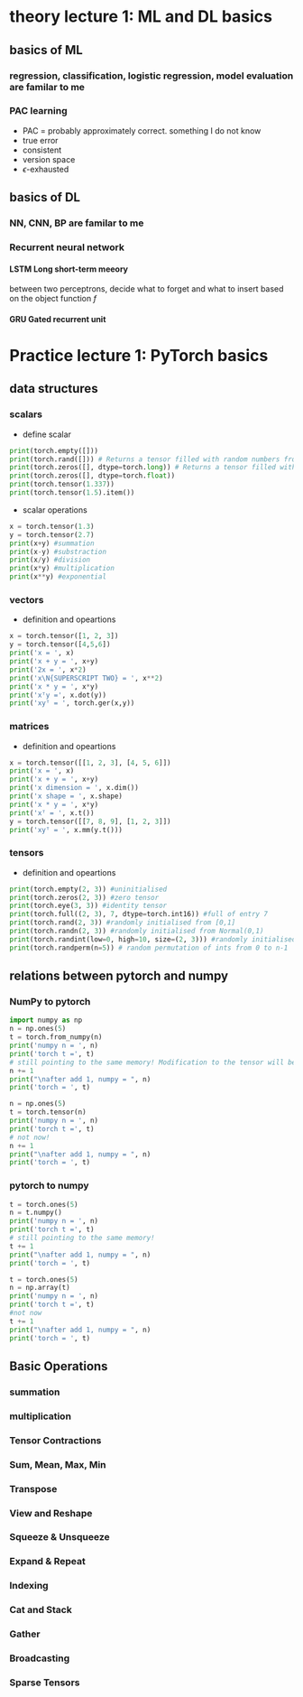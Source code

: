 

# theory lecture 1: ML and DL basics
## basics of ML
### regression,  classification, logistic regression, model evaluation are familar to me
### PAC learning
- PAC = probably approximately correct. something I do not know 
- true error
- consistent
- version space
- $\epsilon$-exhausted
## basics of DL
### NN, CNN, BP are familar to me
### Recurrent neural network

#### LSTM Long short-term meeory
between two perceptrons, decide what to forget and what to insert based on the object function $f$
#### GRU Gated recurrent unit

# Practice lecture 1: PyTorch basics
## data structures
### scalars
- define scalar  
```python
print(torch.empty([]))
print(torch.rand([])) # Returns a tensor filled with random numbers from a uniform distribution on the interval [0,1)
print(torch.zeros([], dtype=torch.long)) # Returns a tensor filled with the scalar value 0
print(torch.zeros([], dtype=torch.float))
print(torch.tensor(1.337))
print(torch.tensor(1.5).item())
```
- scalar operations
```python
x = torch.tensor(1.3)
y = torch.tensor(2.7)
print(x+y) #summation
print(x-y) #substraction
print(x/y) #division
print(x*y) #multiplication
print(x**y) #exponential
```
### vectors
- definition and opeartions
 ```python
 x = torch.tensor([1, 2, 3])
y = torch.tensor([4,5,6])
print('x = ', x)
print('x + y = ', x+y)
print('2x = ', x*2)
print('x\N{SUPERSCRIPT TWO} = ', x**2)
print('x * y = ', x*y)
print('xᵀy =', x.dot(y))
print('xyᵀ = ', torch.ger(x,y))
 ```
 
### matrices
- definition and opeartions
 ```python
 x = torch.tensor([[1, 2, 3], [4, 5, 6]])
print('x = ', x)
print('x + y = ', x+y)
print('x dimension = ', x.dim())
print('x shape = ', x.shape)
print('x * y = ', x*y)
print('xᵀ = ', x.t())
y = torch.tensor([[7, 8, 9], [1, 2, 3]])
print('xyᵀ = ', x.mm(y.t()))
 ```
### tensors
- definition and opeartions
 ```python
print(torch.empty(2, 3)) #uninitialised
print(torch.zeros(2, 3)) #zero tensor
print(torch.eye(3, 3)) #identity tensor
print(torch.full((2, 3), 7, dtype=torch.int16)) #full of entry 7
print(torch.rand(2, 3)) #randomly initialised from [0,1]
print(torch.randn(2, 3)) #randomly initialised from Normal(0,1)
print(torch.randint(low=0, high=10, size=(2, 3))) #randomly initialised from specified integer set
print(torch.randperm(n=5)) # random permutation of ints from 0 to n-1
```
## relations between pytorch and numpy
### NumPy to pytorch
```python
import numpy as np
n = np.ones(5)
t = torch.from_numpy(n)
print('numpy n = ', n)
print('torch t =', t)
# still pointing to the same memory! Modification to the tensor will be felected in the array and vice versa.
n += 1
print("\nafter add 1, numpy = ", n)
print('torch = ', t)
```
```python
n = np.ones(5)
t = torch.tensor(n)
print('numpy n = ', n)
print('torch t =', t)
# not now!
n += 1
print("\nafter add 1, numpy = ", n)
print('torch = ', t)
```

### pytorch to numpy
```python
t = torch.ones(5)
n = t.numpy()
print('numpy n = ', n)
print('torch t =', t)
# still pointing to the same memory!
t += 1
print("\nafter add 1, numpy = ", n)
print('torch = ', t)
```
```python
t = torch.ones(5)
n = np.array(t)
print('numpy n = ', n)
print('torch t =', t)
#not now
t += 1
print("\nafter add 1, numpy = ", n)
print('torch = ', t)
```
## Basic Operations
### summation
### multiplication
### Tensor Contractions
### Sum, Mean, Max, Min
### Transpose
### View and Reshape
### Squeeze & Unsqueeze
### Expand & Repeat
### Indexing
### Cat and Stack
### Gather
### Broadcasting
### Sparse Tensors
